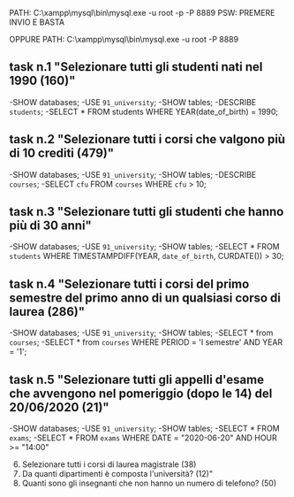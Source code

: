 PATH: C:\\xampp\\mysql\\bin\\mysql.exe -u root -p -P 8889
PSW: PREMERE INVIO E BASTA

OPPURE 
PATH: C:\\xampp\\mysql\\bin\\mysql.exe -u root -P 8889


## task n.1 "Selezionare tutti gli studenti nati nel 1990 (160)"

-SHOW databases;
-USE `91_university`;
-SHOW tables;
-DESCRIBE `students`;
-SELECT * FROM students WHERE YEAR(date_of_birth) = 1990;

## task n.2 "Selezionare tutti i corsi che valgono più di 10 crediti (479)"

-SHOW databases;
-USE `91_university`;
-SHOW tables;
-DESCRIBE `courses`;
-SELECT `cfu` FROM `courses` WHERE `cfu` > 10;

## task n.3 "Selezionare tutti gli studenti che hanno più di 30 anni"

-SHOW databases;
-USE `91_university`;
-SHOW tables;
-SELECT * FROM `students` WHERE TIMESTAMPDIFF(YEAR, `date_of_birth`, CURDATE()) > 30;

## task n.4 "Selezionare tutti i corsi del primo semestre del primo anno di un qualsiasi corso di laurea (286)"

-SHOW databases;
-USE `91_university`;
-SHOW tables;
-SELECT * from `courses`;
-SELECT * from `courses` WHERE PERIOD = 'I semestre' AND YEAR = '1';

## task n.5 "Selezionare tutti gli appelli d'esame che avvengono nel pomeriggio (dopo le 14) del 20/06/2020 (21)"

-SHOW databases;
-USE `91_university`;
-SHOW tables;
-SELECT * FROM `exams`;
-SELECT * FROM `exams` WHERE DATE = "2020-06-20" AND HOUR >= "14:00"

6. Selezionare tutti i corsi di laurea magistrale (38)
7. Da quanti dipartimenti è composta l'università? (12)"
8. Quanti sono gli insegnanti che non hanno un numero di telefono? (50)